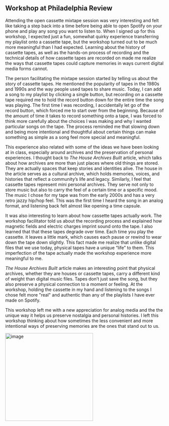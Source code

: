 ## Workshop at Philadelphia Review ##

Attending the open cassette mixtape session was very interesting and felt like taking a step back into a time before being able to open Spotify on your phone and play any song you want to listen to. When I signed up for this workshop, I expected just a fun, somewhat quirky experience transferring my playlist onto a cassette tape, but the workshop turned out to be much more meaningful than I had expected. Learning about the history of cassette tapes, as well as the hands-on process of recording and the technical details of how cassette tapes are recorded on made me realize the ways that cassette tapes could capture memories in ways current digital media forms cannot.

The person facilitating the mixtape session started by telling us about the story of cassette tapes. He mentioned the popularity of tapes in the 1980s and 1990s and the way people used tapes to share music. Today, I can add a song to my playlist by clicking a single button, but recording on a cassette tape required me to hold the record button down for the entire time the song was playing. The first time I was recording, I accidentally let go of the record button, which forced me to start over from the beginning. Because of the amount of time it takes to record something onto a tape, I was forced to think more carefully about the choices I was making and why I wanted particular songs on the tape. The process reminded me that slowing down and being more intentional and thoughtful about certain things can make something as simple as a song feel more special and meaningful.

This experience also related with some of the ideas we have been looking at in class, especially around archives and the preservation of personal experiences. I thought back to *The House Archives Built* article, which talks about how archives are more than just places where old things are stored. They are actually spaces that keep stories and identities alive. The house in the article serves as a cultural archive, which holds memories, voices, and histories that reflect a community’s life and legacy. Similarly, I feel that cassette tapes represent mini personal archives. They serve not only to store music but also to carry the feel of a certain time or a specific mood. The music I chose for my tape was from the early 2000s and has a very retro jazzy hip/hop feel. This was the first time I heard the song in an analog format, and listening back felt almost like opening a time capsule.

It was also interesting to learn about how cassette tapes actually work. The workshop facilitator told us about the recording process and explained how magnetic fields and electric charges imprint sound onto the tape. I also learned that that these tapes degrade over time. Each time you play the cassette. it leaves a little mark, which causes each pause or rewind to wear down the tape down slightly. This fact made me realize that unlike digital files that we use today, physical tapes have a unique “life” to them. This imperfection of the tape actually made the workshop experience more meaningful to me.

*The House Archives Built* article makes an interesting point that physical archives, whether they are houses or cassette tapes, carry a different kind of weight than digital music files. Tapes don’t just save the song, but they also preserve a physical connection to a moment or feeling. At the workshop, holding the cassette in my hand and listening to the songs I chose felt more "real" and authentic than any of the playlists I have ever made on Spotify. 

This workshop left me with a new appreciation for analog media and the the unique way it helps us preserve nostalgia and personal histories. I left this workshop thinking about how sometimes the less convenient and more intentional ways of preserving memories are the ones that stand out to us.

<img width="279" alt="image" src="https://github.com/user-attachments/assets/ba69c3c3-e460-45e9-a128-4398cc4efb64">

